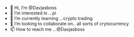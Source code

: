 - 👋 Hi, I’m @Davjasboss
- 👀 I’m interested in ...pi
- 🌱 I’m currently learning ...crypto trading 
- 💞️ I’m looking to collaborate on.. all sorts of crytocurrency
- 📫 How to reach me ...@Davjasboss

<!---
Davjasboss/Davjasboss is a ✨ special ✨ repository because its `README.md` (this file) appears on your GitHub profile.
You can click the Preview link to take a look at your changes.
--->
